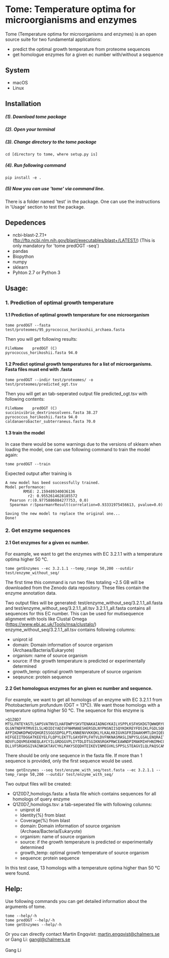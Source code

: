 # Tome: Temperature optima for microorgianisms and enzymes
Tome (Temperature optima for microorganisms and enzymes) is an open source suite for two fundamental applications:
  * predict the optimal growth temperature from proteome sequences
  * get homologue enzymes for a given ec number with/without a sequence

## System
* macOS
* Linux

## Installation
##### (1). Download tome package
##### (2). Open your terminal
##### (3). Change directory to the tome package
```linux
cd [directory to tome, where setup.py is]
```
##### (4). Run following command
```linux
pip install -e .
```
##### (5) Now you can use 'tome' via command line.
There is a folder named 'test' in the package. One can use the instructions in
'Usage' section to test the package.

## Depedences
* ncbi-blast-2.7.1+ (ftp://ftp.ncbi.nlm.nih.gov/blast/executables/blast+/LATEST/)
(This is only mandatory for 'tome predOGT -seq')
* pandas
* Biopython
* numpy
* sklearn
* Pyhton 2.7 or Python 3


## Usage:
### 1. Prediction of optimal growth temperature
#### 1.1 Prediction of optimal growth temperature for one microorganism
```linux
tome predOGT --fasta test/proteomes/95_pyrococcus_horikoshii_archaea.fasta
```
Then you will get following results:<br/>
```
FileName	predOGT (C)
pyrococcus_horikoshii.fasta	94.0
```

#### 1.2 Predict optimal growth temperatures for a list of microorganisms. Fasta files must end with .fasta
```linux
tome predOGT --indir test/proteomes/ -o test/proteomes/predicted_ogt.tsv
```
Then you will get an tab-seperated output file predicted_ogt.tsv with following
contents:<br/>
```
FileName	predOGT (C)
succinivibrio_dextrinosolvens.fasta	38.27
pyrococcus_horikoshii.fasta	94.0
caldanaerobacter_subterraneus.fasta	70.0
```
#### 1.3 train the model
In case there would be some warnings due to the versions of sklearn when loading
the model, one can use following command to train the model again:
```linux
tome predOGT --train
```
Expected output after training is
```
A new model has beed successfully trained.
Model performance:
        RMSE: 2.159489340036136
          r2: 0.9552614628185572
  Pearson r:(0.9775886084277753, 0.0)
  Spearman r:SpearmanrResult(correlation=0.93331975456613, pvalue=0.0)

Saving the new model to replace the original one...
Done!
```

### 2. Get enzyme sequences
#### 2.1 Get enzymes for a given ec number.
For example, we want to get the enzymes with EC 3.2.1.1 with a temperature optima
higher 50 °C.
```linux
tome getEnzymes --ec 3.2.1.1 --temp_range 50,200 --outdir test/enzyme_without_seq/
```
The first time this command is run two files totaling ~2.5 GB will be downloaded from the Zenodo data repository. These files contain the enzyme annotation data.

Two output files will be generated: test/enzyme_without_seq/3.2.1.1_all.fasta and
test/enzyme_without_seq/3.2.1.1_all.tsv
3.2.1.1_all.fasta contains all sequences for this EC number. This can be used for
mutisequence alignment with tools like Clustal Omega (https://www.ebi.ac.uk/Tools/msa/clustalo/)
enzyme_without_seq/3.2.1.1_all.tsv contains following columns:
* uniprot id
* domain: Domain information of source organism (Archaea/Bacteria/Eukaryote)
* organism: name of source organism
* source: if the growth temperature is predicted or experimentally determined
* growth_temp: optimal growth temperature of source organism
* seqeunce: protein sequence

#### 2.2 Get homologous enzymes for an given ec number and sequence.
For example, we want to get all homologs of an enzyme with EC 3.2.1.1
from Photobacterium profundum (OGT = 13°C). We want those homologs with a temperature
optima higher 50 °C. The sequence for this enzyme is
```
>Q1Z0D7
MTSLFNTEYASTLSAPSVATNVILHAFDWPYSKVTENAKAIADNGYKAILVSPPLKSFHSKDGTQWWQRYQPQDYRVIDN
QLGNTNDFRTMVEILSLHDIDIYADIVFNHMANESHERSDLNYPNSNIISQYKDKREYFDSIKLFGDLSQPLFSKDDFLS
AFPIKDWKDPWQVQHGRISSGGSDPGLPTLKNNENVVKKQKLYLKALKKIGVKGFRIDAAKHMTLDHIQELCDEDITDGI
HIFGEIITDGGATKEEYELFLQPYLEKTTLGAYDFPLFHTVLDVFNKNASMASLINPYSLGSALENQRAITFAITHDIPN
NDVFLDQVMSEKNEQLAYCYILGRDGGVPLIYTDLDTSGIKNSRGKPRWCEAWNDPIMAKMIHFHNIMHCQPMVIIEQTL
DLLVFSRGHSGIVAINKGKTAVCYKLPAKYSEQDHTEIKEVINMEGVKLSPPSLSTEAGVILQLPAQSCAMLMV
```
There should be only one sequence in the fasta file. If more than 1 sequence is provided,
only the first sequence would be used.
```linux
tome getEnzymes --seq test/enzyme_with_seq/test.fasta --ec 3.2.1.1 --temp_range 50,200 --outdir test/enzyme_with_seq/
```
Two output files will be created:
* Q1Z0D7_homologs.fasta: a fasta file which contains sequences for all homologs of query enzyme
* Q1Z0D7_homologs.tsv: a tab-seperated file with following columns:
  * uniprot id
  * Identity(%) from blast
  * Coverage(%) from blast
  * domain: Domain information of source organism (Archaea/Bacteria/Eukaryote)
  * organism: name of source organism
  * source: if the growth temperature is predicted or experimentally determined
  * growth_temp: optimal growth temperature of source organism
  * sequence: protein sequence

In this test case, 13 homologs with a temperature optima higher than 50 °C were found.


## Help:
Use following commands you can get detailed information about the arguments of tome.
```linux
tome --help/-h
tome predOGT --help/-h
tome getEnzymes --help/-h
```
Or you can directly contact
Martin Engqvist: <martin.engqvist@chalmers.se> or Gang Li: <gangl@chalmers.se><br/>
<br/>
Gang Li<br/>
